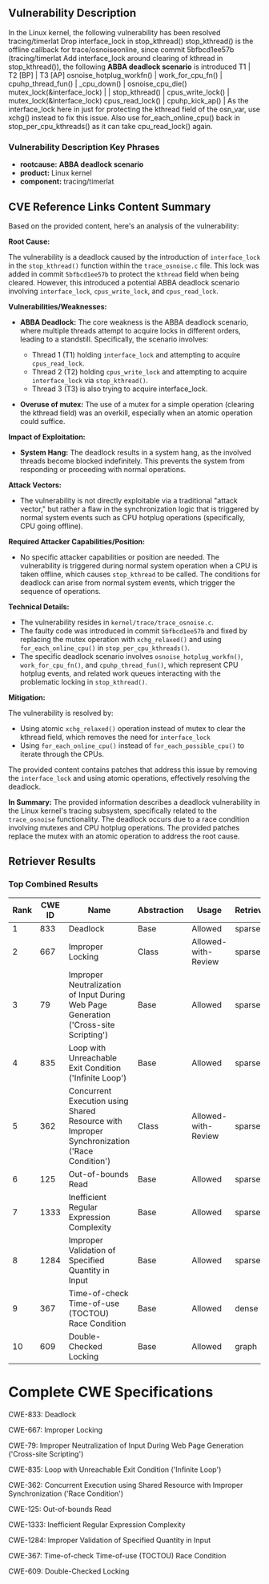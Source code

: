 ## Vulnerability Description
In the Linux kernel, the following vulnerability has been resolved tracing/timerlat Drop interface_lock in stop_kthread() stop_kthread() is the offline callback for trace/osnoiseonline, since commit 5bfbcd1ee57b (tracing/timerlat Add interface_lock around clearing of kthread in stop_kthread()), the following **ABBA deadlock scenario** is introduced T1 | T2 [BP] | T3 [AP] osnoise_hotplug_workfn() | work_for_cpu_fn() | cpuhp_thread_fun() | _cpu_down() | osnoise_cpu_die() mutex_lock(&interface_lock) | | stop_kthread() | cpus_write_lock() | mutex_lock(&interface_lock) cpus_read_lock() | cpuhp_kick_ap() | As the interface_lock here in just for protecting the kthread field of the osn_var, use xchg() instead to fix this issue. Also use for_each_online_cpu() back in stop_per_cpu_kthreads() as it can take cpu_read_lock() again.

### Vulnerability Description Key Phrases
- **rootcause:** **ABBA deadlock scenario**
- **product:** Linux kernel
- **component:** tracing/timerlat

## CVE Reference Links Content Summary
Based on the provided content, here's an analysis of the vulnerability:

**Root Cause:**

The vulnerability is a deadlock caused by the introduction of `interface_lock` in the `stop_kthread()` function within the `trace_osnoise.c` file. This lock was added in commit `5bfbcd1ee57b` to protect the `kthread` field when being cleared. However, this introduced a potential ABBA deadlock scenario involving `interface_lock`, `cpus_write_lock`, and `cpus_read_lock`.

**Vulnerabilities/Weaknesses:**

-   **ABBA Deadlock:** The core weakness is the ABBA deadlock scenario, where multiple threads attempt to acquire locks in different orders, leading to a standstill. Specifically, the scenario involves:
    -   Thread 1 (T1) holding `interface_lock` and attempting to acquire `cpus_read_lock`.
    -   Thread 2 (T2) holding `cpus_write_lock` and attempting to acquire `interface_lock` via `stop_kthread()`.
    -   Thread 3 (T3) is also trying to acquire interface_lock.

-   **Overuse of mutex:** The use of a mutex for a simple operation (clearing the kthread field) was an overkill, especially when an atomic operation could suffice.

**Impact of Exploitation:**

-   **System Hang:** The deadlock results in a system hang, as the involved threads become blocked indefinitely. This prevents the system from responding or proceeding with normal operations.

**Attack Vectors:**

-   The vulnerability is not directly exploitable via a traditional "attack vector," but rather a flaw in the synchronization logic that is triggered by normal system events such as CPU hotplug operations (specifically, CPU going offline).

**Required Attacker Capabilities/Position:**

-   No specific attacker capabilities or position are needed. The vulnerability is triggered during normal system operation when a CPU is taken offline, which causes `stop_kthread` to be called. The conditions for deadlock can arise from normal system events, which trigger the sequence of operations.

**Technical Details:**

- The vulnerability resides in `kernel/trace/trace_osnoise.c`.
-   The faulty code was introduced in commit `5bfbcd1ee57b` and fixed by replacing the mutex operation with `xchg_relaxed()` and using `for_each_online_cpu()` in `stop_per_cpu_kthreads()`.
-   The specific deadlock scenario involves `osnoise_hotplug_workfn()`, `work_for_cpu_fn()`, and `cpuhp_thread_fun()`, which represent CPU hotplug events, and related work queues interacting with the problematic locking in `stop_kthread()`.

**Mitigation:**

The vulnerability is resolved by:
-   Using atomic `xchg_relaxed()` operation instead of mutex to clear the kthread field, which removes the need for `interface_lock`
-   Using `for_each_online_cpu()` instead of `for_each_possible_cpu()` to iterate through the CPUs.

The provided content contains patches that address this issue by removing the `interface_lock` and using atomic operations, effectively resolving the deadlock.

**In Summary:** The provided information describes a deadlock vulnerability in the Linux kernel's tracing subsystem, specifically related to the `trace_osnoise` functionality. The deadlock occurs due to a race condition involving mutexes and CPU hotplug operations. The provided patches replace the mutex with an atomic operation to address the root cause.

## Retriever Results

### Top Combined Results

| Rank | CWE ID | Name | Abstraction | Usage  | Retrievers | Individual Scores |
|------|--------|------|-------------|-------|------------|-------------------|
| 1 | 833 | Deadlock | Base | Allowed | sparse | 0.351 |
| 2 | 667 | Improper Locking | Class | Allowed-with-Review | sparse | 0.349 |
| 3 | 79 | Improper Neutralization of Input During Web Page Generation ('Cross-site Scripting') | Base | Allowed | sparse | 0.337 |
| 4 | 835 | Loop with Unreachable Exit Condition ('Infinite Loop') | Base | Allowed | sparse | 0.334 |
| 5 | 362 | Concurrent Execution using Shared Resource with Improper Synchronization ('Race Condition') | Class | Allowed-with-Review | sparse | 0.326 |
| 6 | 125 | Out-of-bounds Read | Base | Allowed | sparse | 0.316 |
| 7 | 1333 | Inefficient Regular Expression Complexity | Base | Allowed | sparse | 0.316 |
| 8 | 1284 | Improper Validation of Specified Quantity in Input | Base | Allowed | sparse | 0.315 |
| 9 | 367 | Time-of-check Time-of-use (TOCTOU) Race Condition | Base | Allowed | dense | 0.462 |
| 10 | 609 | Double-Checked Locking | Base | Allowed | graph | 0.003 |



# Complete CWE Specifications

CWE-833: Deadlock

CWE-667: Improper Locking

CWE-79: Improper Neutralization of Input During Web Page Generation ('Cross-site Scripting')

CWE-835: Loop with Unreachable Exit Condition ('Infinite Loop')

CWE-362: Concurrent Execution using Shared Resource with Improper Synchronization ('Race Condition')

CWE-125: Out-of-bounds Read

CWE-1333: Inefficient Regular Expression Complexity

CWE-1284: Improper Validation of Specified Quantity in Input

CWE-367: Time-of-check Time-of-use (TOCTOU) Race Condition

CWE-609: Double-Checked Locking